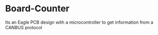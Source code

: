 # Board-Counter
Its an Eagle PCB design with a microcontroller to get information from a CANBUS protocol
